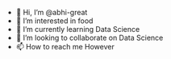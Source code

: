 - 👋 Hi, I’m @abhi-great
- 👀 I’m interested in food
- 🌱 I’m currently learning Data Science
- 💞️ I’m looking to collaborate on Data Science
- 📫 How to reach me However

<!---
abhi-great/abhi-great is a ✨ special ✨ repository because its `README.md` (this file) appears on your GitHub profile.
You can click the Preview link to take a look at your changes.
--->
